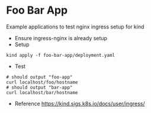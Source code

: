 # Foo Bar App
Example applications to test nginx ingress setup for kind

- Ensure ingress-nginx is already setup
- Setup
```
kind apply -f foo-bar-app/deployment.yaml
```
- Test
```
# should output "foo-app"
curl localhost/foo/hostname
# should output "bar-app"
curl localhost/bar/hostname
```
- Reference
https://kind.sigs.k8s.io/docs/user/ingress/